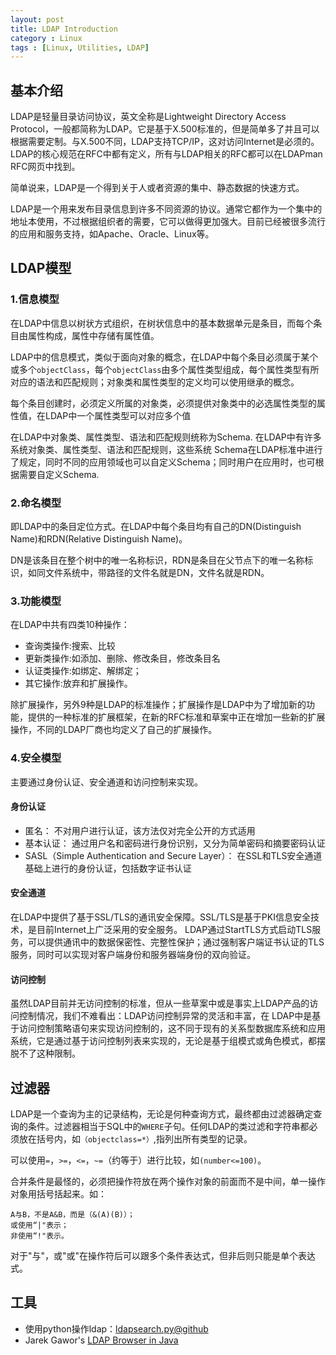 ```yaml
---
layout: post
title: LDAP Introduction
category : Linux
tags : [Linux, Utilities, LDAP]
---
```


## 基本介绍

LDAP是轻量目录访问协议，英文全称是Lightweight Directory Access Protocol，一般都简称为LDAP。它是基于X.500标准的，但是简单多了并且可以根据需要定制。与X.500不同，LDAP支持TCP/IP，这对访问Internet是必须的。LDAP的核心规范在RFC中都有定义，所有与LDAP相关的RFC都可以在LDAPman RFC网页中找到。

简单说来，LDAP是一个得到关于人或者资源的集中、静态数据的快速方式。

LDAP是一个用来发布目录信息到许多不同资源的协议。通常它都作为一个集中的地址本使用，不过根据组织者的需要，它可以做得更加强大。目前已经被很多流行的应用和服务支持，如Apache、Oracle、Linux等。

## LDAP模型

### 1.信息模型

在LDAP中信息以树状方式组织，在树状信息中的基本数据单元是条目，而每个条目由属性构成，属性中存储有属性值。

LDAP中的信息模式，类似于面向对象的概念，在LDAP中每个条目必须属于某个或多个`objectClass`，每个`objectClass`由多个属性类型组成，每个属性类型有所对应的语法和匹配规则；对象类和属性类型的定义均可以使用继承的概念。

每个条目创建时，必须定义所属的对象类，必须提供对象类中的必选属性类型的属性值，在LDAP中一个属性类型可以对应多个值

在LDAP中对象类、属性类型、语法和匹配规则统称为Schema.
在LDAP中有许多系统对象类、属性类型、语法和匹配规则，这些系统 Schema在LDAP标准中进行了规定，同时不同的应用领域也可以自定义Schema；同时用户在应用时，也可根据需要自定义Schema.

### 2.命名模型

即LDAP中的条目定位方式。在LDAP中每个条目均有自己的DN(Distinguish Name)和RDN(Relative Distinguish Name)。
		
DN是该条目在整个树中的唯一名称标识，RDN是条目在父节点下的唯一名称标识，如同文件系统中，带路径的文件名就是DN，文件名就是RDN。

### 3.功能模型

在LDAP中共有四类10种操作：

* 查询类操作:搜索、比较
* 更新类操作:如添加、删除、修改条目，修改条目名
* 认证类操作:如绑定、解绑定；
* 其它操作:放弃和扩展操作。

除扩展操作，另外9种是LDAP的标准操作；扩展操作是LDAP中为了增加新的功能，提供的一种标准的扩展框架，在新的RFC标准和草案中正在增加一些新的扩展操作，不同的LDAP厂商也均定义了自己的扩展操作。

### 4.安全模型

主要通过身份认证、安全通道和访问控制来实现。

#### 身份认证

* 匿名：
	不对用户进行认证，该方法仅对完全公开的方式适用
* 基本认证：
	通过用户名和密码进行身份识别，又分为简单密码和摘要密码认证
* SASL（Simple Authentication and Secure Layer）：
	在SSL和TLS安全通道基础上进行的身份认证，包括数字证书认证

#### 安全通道

在LDAP中提供了基于SSL/TLS的通讯安全保障。SSL/TLS是基于PKI信息安全技术，是目前Internet上广泛采用的安全服务。 LDAP通过StartTLS方式启动TLS服务，可以提供通讯中的数据保密性、完整性保护；通过强制客户端证书认证的TLS服务，同时可以实现对客户端身份和服务器端身份的双向验证。

#### 访问控制

虽然LDAP目前并无访问控制的标准，但从一些草案中或是事实上LDAP产品的访问控制情况，我们不难看出：LDAP访问控制异常的灵活和丰富，在 LDAP中是基于访问控制策略语句来实现访问控制的，这不同于现有的关系型数据库系统和应用系统，它是通过基于访问控制列表来实现的，无论是基于组模式或角色模式，都摆脱不了这种限制。


## 过滤器

LDAP是一个查询为主的记录结构，无论是何种查询方式，最终都由过滤器确定查询的条件。过滤器相当于SQL中的`WHERE`子句。任何LDAP的类过滤和字符串都必须放在括号内，如`（objectclass=*）`,指列出所有类型的记录。

可以使用`=`，`>=`，`<=`，`~=`（约等于）进行比较，如`(number<=100)`。

合并条件是最怪的，必须把操作符放在两个操作对象的前面而不是中间，单一操作对象用括号括起来。如：

	A与B，不是A&B，而是（&(A)(B)）；
	或使用“|"表示；
	非使用“!"表示。

对于"与"，或"或"在操作符后可以跟多个条件表达式，但非后则只能是单个表达式。


## 工具

* 使用python操作ldap：[ldapsearch.py@github](https://github.com/dylanninin/utils/blob/master/ldapsearch.py)
* Jarek Gawor's [LDAP Browser in Java](http://www.novell.com/communities/node/8652/gawors-excellent-ldap-browsereditor-v282)
